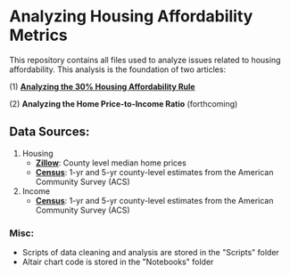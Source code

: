 # Analyzing Housing Affordability Metrics

This repository contains all files used to analyze issues related to housing affordability. This analysis is the foundation of two articles:

(1) [**Analyzing the 30% Housing Affordability Rule**](https://hassenmorad.github.io/housing_30.html)

(2) **Analyzing the Home Price-to-Income Ratio** (forthcoming)

## Data Sources:
1. Housing
    - [**Zillow**](https://www.zillow.com/research/data/): County level median home prices
    - [**Census**](https://data.census.gov/cedsci/): 1-yr and 5-yr county-level estimates from the American Community Survey (ACS)
2. Income
    - [**Census**](https://data.census.gov/cedsci/): 1-yr and 5-yr county-level estimates from the American Community Survey (ACS)

### Misc:
- Scripts of data cleaning and analysis are stored in the "Scripts" folder
- Altair chart code is stored in the "Notebooks" folder
